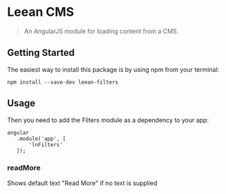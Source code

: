 # Leean CMS

> An AngularJS module for loading content from a CMS.


## Getting Started

The easiest way to install this package is by using npm from your terminal:

```
npm install --save-dev leean-filters
```


## Usage

Then you need to add the Filters module as a dependency to your app:
 
 ```
angular
    .module('app', [
        'lnFilters'
    ]);
```

### readMore

Shows default text "Read More" if no text is supplied
